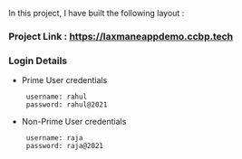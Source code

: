 In this project, I have built the following layout :

### Project Link : https://laxmaneappdemo.ccbp.tech



### Login Details 

- Prime User credentials

  ```text
   username: rahul
   password: rahul@2021
  ```

- Non-Prime User credentials

  ```text
   username: raja
   password: raja@2021
  ```

</details>

